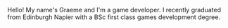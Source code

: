 Hello! My name's Graeme and I'm a game developer. I recently graduated from Edinburgh Napier with a BSc first class games development degree.
